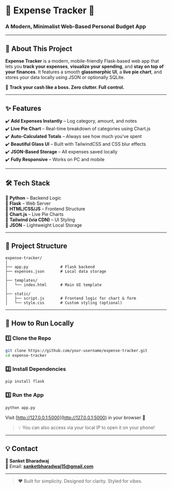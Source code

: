 # 💸 Expense Tracker 🌈  
### A Modern, Minimalist Web-Based Personal Budget App

---

## 📌 About This Project  
**Expense Tracker** is a modern, mobile-friendly Flask-based web app that lets you **track your expenses**, **visualize your spending**, and **stay on top of your finances**. It features a smooth **glassmorphic UI**, a **live pie chart**, and stores your data locally using JSON or optionally SQLite.

🚀 **Track your cash like a boss. Zero clutter. Full control.**

---

## ✨ Features  
✔️ **Add Expenses Instantly** – Log category, amount, and notes  
✔️ **Live Pie Chart** – Real-time breakdown of categories using Chart.js  
✔️ **Auto-Calculated Totals** – Always see how much you’ve spent  
✔️ **Beautiful Glass UI** – Built with TailwindCSS and CSS blur effects  
✔️ **JSON-Based Storage** – All expenses saved locally  
✔️ **Fully Responsive** – Works on PC and mobile  

---

## 🛠️ Tech Stack  
🔹 **Python** – Backend Logic  
🔹 **Flask** – Web Server  
🔹 **HTML/CSS/JS** – Frontend Structure  
🔹 **Chart.js** – Live Pie Charts  
🔹 **Tailwind (via CDN)** – UI Styling  
🔹 **JSON** – Lightweight Local Storage  

---

## 📂 Project Structure


```
expense-tracker/
│
├── app.py              # Flask backend
├── expenses.json       # Local data storage
│
├── templates/
│   └── index.html      # Main UI template
│
├── static/
│   ├── script.js       # Frontend logic for chart & form
│   └── style.css       # Custom styling (optional)
```

---

## 🚀 How to Run Locally

### 1️⃣ Clone the Repo
```bash
git clone https://github.com/your-username/expense-tracker.git
cd expense-tracker
```

### 2️⃣ Install Dependencies
```bash
pip install flask
```

### 3️⃣ Run the App
```bash
python app.py
```

Visit [http://127.0.0.1:5000](http://127.0.0.1:5000) in your browser 🎯

> 💡 You can also access via your local IP to open it on your phone!

---


## 💡 Contact

👤 **Sanket Bharadwaj**  
📩 Email: **sanketbharadwaj15@gmail.com**  

---

> ❤️ Built for simplicity. Designed for clarity. Styled for vibes.  
